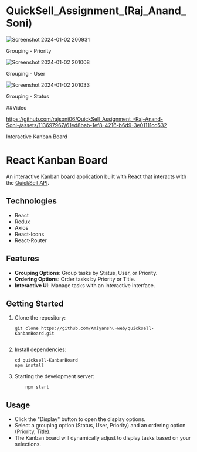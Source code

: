 # QuickSell_Assignment_(Raj_Anand_Soni)

![Screenshot 2024-01-02 200931](https://github.com/rajsoni06/QuickSell_Assignment_-Raj-Anand-Soni-/assets/113697967/cdc25570-0e2c-4216-a063-46e31b81832b)

Grouping - Priority

![Screenshot 2024-01-02 201008](https://github.com/rajsoni06/QuickSell_Assignment_-Raj-Anand-Soni-/assets/113697967/523d4466-f98e-4b8c-adbb-8f8baac87aa6)

Grouping - User

![Screenshot 2024-01-02 201033](https://github.com/rajsoni06/QuickSell_Assignment_-Raj-Anand-Soni-/assets/113697967/ceda157d-f861-46eb-810a-bd7063334417)

Grouping - Status

##Video

https://github.com/rajsoni06/QuickSell_Assignment_-Raj-Anand-Soni-/assets/113697967/61ed8bab-1ef8-4216-b6d9-3e01111cd532

Interactive Kanban Board

# React Kanban Board

An interactive Kanban board application built with React that interacts with the [QuickSell API](https://api.quicksell.co/v1/internal/frontend-assignment).
## Technologies
- React
- Redux
- Axios
- React-Icons
- React-Router
## Features

- **Grouping Options**: Group tasks by Status, User, or Priority.
- **Ordering Options**: Order tasks by Priority or Title.
- **Interactive UI**: Manage tasks with an interactive interface.

## Getting Started

1. Clone the repository:
   ```shell
   git clone https://github.com/Amiyanshu-web/quicksell-KanbanBoard.git
 
2. Install dependencies:
    ```shell
    cd quicksell-KanbanBoard
    npm install
3. Starting the development server:
    ```shell
        npm start
## Usage
- Click the "Display" button to open the display options.
- Select a grouping option (Status, User, Priority) and an ordering option (Priority, Title).
- The Kanban board will dynamically adjust to display tasks based on your selections.


